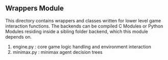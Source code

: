 ## Wrappers Module

This directory contains wrappers and classes written for lower level game interaction functions. The backends can be compiled C Modules or Python Modules residing inside a sibling folder backend, which this module depends on.

1. engine.py : core game logic handling and environment interaction
2. minimax.py : minimax agent decision trees
